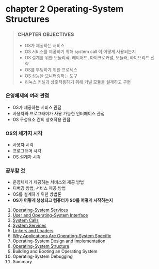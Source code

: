 # chapter 2 Operating-System Structures

> ### CHAPTER OBJECTIVES
>
> - OS가 제공하는 서비스
> - OS 서비스를 제공하기 위해 system call 이 어떻게 사용되는지
> - OS 설계를 위한 모놀리식, 레이어드, 마이크로커널, 모듈러, 하이브리드 전략
> - OS를 부팅하기 위한 프로세스
> - OS 성능을 모니터링하는 도구
> - 리눅스 커널과 상호작용하기 위해 커널 모듈을 설계하고 구현

### 운영체제의 여러 관점

- OS가 제공하는 서비스 관점
- 사용자와 프로그래머가 사용 가능한 인터페이스 관점
- OS 구성요소 간의 상호작용 관점

### OS의 세가지 시각

- 사용자 시각
- 프로그래머 시각
- OS 설계자 시각

### 공부할 것

- 운영체제가 제공하는 서비스와 제공 방법
- 디버깅 방법, 서비스 제공 방법
- OS를 설계하기 위한 방법론
- **OS가 어떻게 생성되고 컴퓨터가 SO를 어떻게 시작하는지**

1. [Operating-System Services](1_Operating_System_Services/README.md)
2. [User and Operating-System Interface](2_User_and_Operating_System_Interface/README.md)
3. [System Calls](3_System_Calls/README.md)
4. [System Services](4_System_Services/README.md)
5. [Linkers and Loaders](5_Linkers_and_Loaders/README.md)
6. [Why Applications Are Operating-System Specific](6_Why_Applications_Are_Operating_System_Specific/README.md)
7. [Operating-System Design and Implementation](7_Operating_System_Design_and_Implementation/README.md)
8. [Operating-System Structure](8_Operating_System_Structure/README.md)
9. Building and Booting an Operating System
10. Operating-System Debugging
11. Summary
